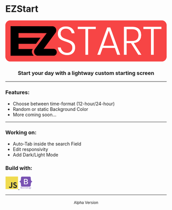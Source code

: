 # EZStart
<p align="center">
  <img src="/EZStart/src/assets/Logo.png" alt="EZStart logo" title="EZStart" style="width: auto; height: 128px;"></br>
  <h3 align="center">Start your day with a lightway custom starting screen</h3>
</p>
<hr>
<h3 align="left">Features:</h3>
<p align="left">
  <ul>
    <li>Choose between time-format (12-hour/24-hour)</li>
    <li>Random or static Background Color</li>
    <li>More coming soon...</li>
  </ul>
</p>
<hr>
<h3 align="left">Working on:</h3>
<p align="left">
  <ul>
    <li>Auto-Tab inside the search Field</li>
    <li>Edit responsivity</li>
    <li>Add Dark/Light Mode</li>
  </ul>
</p>
<h3 align="left">Build with:</h3>
<p align="left">
  <a href="https://developer.mozilla.org/en-US/docs/Web/JavaScript" target="_blank" rel="noreferrer"> 
    <img src="https://raw.githubusercontent.com/devicons/devicon/master/icons/javascript/javascript-original.svg" alt="javascript" width="40" height="40" />
  </a>
  <a href="https://getbootstrap.com" target="_blank" rel="noreferrer">
    <img src="https://raw.githubusercontent.com/devicons/devicon/master/icons/bootstrap/bootstrap-plain-wordmark.svg" alt="bootstrap" width="40" height="40"/>
  </a>
</p>
<hr>
<p align="center">
  <small>Alpha Version</small>
</p>
